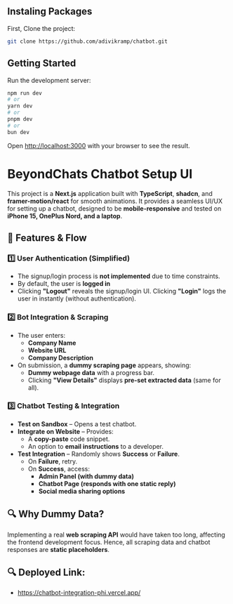 ## Instaling Packages

First, Clone the project:

```bash
git clone https://github.com/adivikramp/chatbot.git
```

## Getting Started

Run the development server:

```bash
npm run dev
# or
yarn dev
# or
pnpm dev
# or
bun dev
```

Open [http://localhost:3000](http://localhost:3000) with your browser to see the result.

# BeyondChats Chatbot Setup UI

This project is a **Next.js** application built with **TypeScript**, **shadcn**, and **framer-motion/react** for smooth animations. It provides a seamless UI/UX for setting up a chatbot, designed to be **mobile-responsive** and tested on **iPhone 15, OnePlus Nord, and a laptop**.  

## 🚀 Features & Flow

### 1️⃣ User Authentication (Simplified)
- The signup/login process is **not implemented** due to time constraints.  
- By default, the user is **logged in**
- Clicking **"Logout"** reveals the signup/login UI. Clicking **"Login"** logs the user in instantly (without authentication).  

### 2️⃣ Bot Integration & Scraping
- The user enters:
  - **Company Name**
  - **Website URL**
  - **Company Description**
- On submission, a **dummy scraping page** appears, showing:
  - **Dummy webpage data** with a progress bar.
  - Clicking **"View Details"** displays **pre-set extracted data** (same for all).

### 3️⃣ Chatbot Testing & Integration
- **Test on Sandbox** – Opens a test chatbot.
- **Integrate on Website** – Provides:
  - A **copy-paste** code snippet.
  - An option to **email instructions** to a developer.
- **Test Integration** – Randomly shows **Success** or **Failure**.
  - On **Failure**, retry.
  - On **Success**, access:
    - **Admin Panel (with dummy data)**
    - **Chatbot Page (responds with one static reply)**
    - **Social media sharing options**

## 🔍 Why Dummy Data?
Implementing a real **web scraping API** would have taken too long, affecting the frontend development focus. Hence, all scraping data and chatbot responses are **static placeholders**.

## 🔍 Deployed Link:
- https://chatbot-integration-phi.vercel.app/
